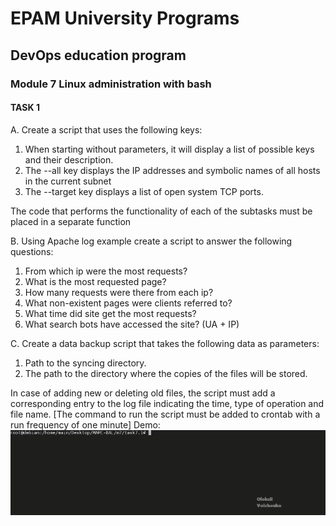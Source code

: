 # EPAM University Programs

## DevOps education program
### Module 7 Linux administration with bash 


#### TASK 1
A. Create a script that uses the following keys:

1.	When starting without parameters, it will display a list of possible keys and their description.
2.	The --all key displays the IP addresses and symbolic names of all hosts in the current subnet
3.	The --target key displays a list of open system TCP ports.

The code that performs the functionality of each of the subtasks must be placed in a separate function 

B. Using Apache log example create a script to answer the following questions:
1.	From which ip were the most requests?
2.	What is the most requested page?
3.	How many requests were there from each ip?
4.	What non-existent pages were clients referred to?
5.	What time did site get the most requests?
6.	What search bots have accessed the site? (UA + IP)

C. Create a data backup script that takes the following data as parameters:
1.	Path to the syncing  directory.
2.	The path to the directory where the copies of the files will be stored.

In case of adding new or deleting old files, the script must add a corresponding entry to the log file indicating the time, type of operation and file name. [The command to run the script must be added to crontab with a run frequency of one minute] 
Demo:
![Image](https://github.com/Twicer/DevOps_online_Dnipro_2020Q42021Q1/blob/master/m7/task7.1/screens/m7C.gif)
